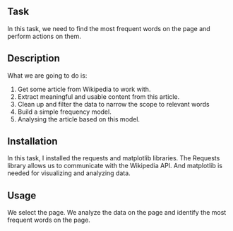 ## Task
In this task, we need to find the most frequent words on the page and perform actions on them.

## Description
What we are going to do is:

1. Get some article from Wikipedia to work with.
2. Extract meaningful and usable content from this article.
3. Clean up and filter the data to narrow the scope to relevant words
4. Build a simple frequency model.
5. Analysing the article based on this model.

## Installation
In this task, I installed the requests and matplotlib libraries.
The Requests library allows us to communicate with the Wikipedia API. And matplotlib is needed for visualizing and analyzing data.

## Usage
We select the page. We analyze the data on the page and identify the most frequent words on the page.